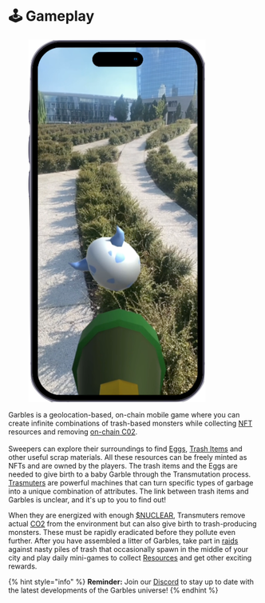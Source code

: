 # 🕹 Gameplay

<figure><img src="../../.gitbook/assets/Phone mockup.png" alt=""><figcaption></figcaption></figure>

Garbles is a geolocation-based, on-chain mobile game where you can create infinite combinations of trash-based monsters while collecting [NFT](../resources/nft/) resources and removing [on-chain C02](../game-economy/c02-tokens.md).\
\
Sweepers can explore their surroundings to find [Eggs](../resources/nft/eggs.md), [Trash Items](../resources/nft/trash-items.md) and other useful scrap materials. All these resources can be freely minted as NFTs and are owned by the players. The trash items and the Eggs are needed to give birth to a baby Garble through the Transmutation process. [Trasmuters](../resources/equipment/transmuter.md) are powerful machines that can turn specific types of garbage into a unique combination of attributes. The link between trash items and Garbles is unclear, and it's up to you to find out!&#x20;

When they are energized with enough [$NUCLEAR](../resources/#nuclear), Transmuters remove actual [CO2](../game-economy/c02-tokens.md) from the environment but can also give birth to trash-producing monsters. These must be rapidly eradicated before they pollute even further. After you have assembled a litter of Garbles, take part in [raids](raid.md) against nasty piles of trash that occasionally spawn in the middle of your city and play daily mini-games to collect [Resources](../resources/) and get other exciting rewards.&#x20;

{% hint style="info" %}
**Reminder:** Join our [Discord](https://discord.gg/yKvddrZ25u) to stay up to date with the latest developments of the Garbles universe!
{% endhint %}
